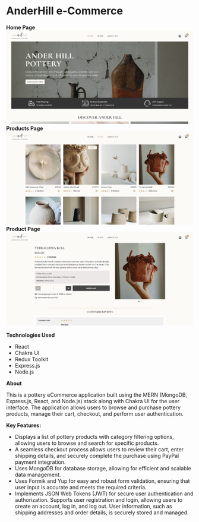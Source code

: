 # AnderHill e-Commerce 

**Home Page**
![AnderHill Home Page](./client/public/screenshots/AnderHillScreenShot.png)
**Products Page**
![ AnderHill Products Page](./client/public/screenshots/AnderHillScreenShot2.png)
**Product Page**
![ AnderHill Product Page](./client/public/screenshots/AnderHillScreenShot4.png)

**Technologies Used**
-	React
-	Chakra UI
-	Redux Toolkit
-	Express.js
-	Node.js 


**About**<br>

This is a pottery eCommerce application built using the MERN (MongoDB, Express.js, React, and Node.js) stack along with Chakra UI for the user interface. The application allows users to browse and purchase pottery products, manage their cart, checkout, and perform user authentication.

**Key Features:**
- Displays a list of pottery products with category filtering options, allowing users to browse and search for specific products.
- A seamless checkout process allows users to review their cart, enter shipping details, and securely complete the purchase using PayPal payment integration.
- Uses MongoDB for database storage, allowing for efficient and scalable data management. 
- Uses Formik and Yup for easy and robust form validation, ensuring that user input is accurate and meets the required criteria.
- Implements JSON Web Tokens (JWT) for secure user authentication and authorization. Supports user registration and login, allowing users to create an account, log in, and log out. User information, such as shipping addresses and order details, is securely stored and managed. 
